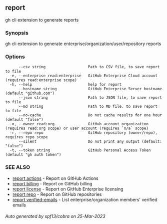 ## report

gh cli extension to generate reports

### Synopsis

gh cli extension to generate enterprise/organization/user/repository reports

### Options

```
      --csv string                   Path to CSV file, to save report to file
  -e, --enterprise read:enterprise   GitHub Enterprise Cloud account (requires read:enterprise scope)
  -h, --help                         help for report
      --hostname string              GitHub Enterprise Server hostname (default "github.com")
      --json string                  Path to JSON file, to save report to file
      --md string                    Path to MD file, to save report to file
      --no-cache                     Do not cache results for one hour (default "false")
  -o, --owner read:org               GitHub account organization (requires read:org scope) or user account (requires `n/a` scope)
  -r, --repo repo                    GitHub repository (owner/repo), requires repo scope
      --silent                       Do not print any output (default: "false")
  -t, --token string                 GitHub Personal Access Token (default "gh auth token")
```

### SEE ALSO

* [report actions](report_actions.md)	 - Report on GitHub Actions
* [report billing](report_billing.md)	 - Report on GitHub billing
* [report license](report_license.md)	 - Report on GitHub Enterprise licensing
* [report repo](report_repo.md)	 - Report on GitHub repositories
* [report verified-emails](report_verified-emails.md)	 - List enterprise/organization members' verified emails

###### Auto generated by spf13/cobra on 25-Mar-2023
